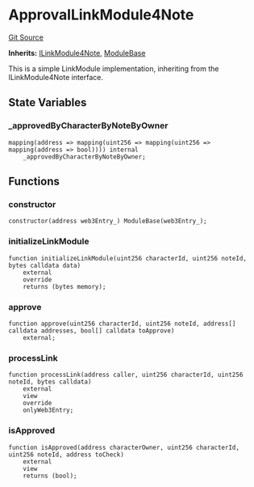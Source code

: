 # ApprovalLinkModule4Note
[Git Source](https://github.com/Crossbell-Box/Crossbell-Contracts/blob/638047aa8a24788643a179bc4e4bad5b13618581/contracts/modules/link/ApprovalLinkModule4Note.sol)

**Inherits:**
[ILinkModule4Note](/contracts/interfaces/ILinkModule4Note.sol/contract.ILinkModule4Note.md), [ModuleBase](/contracts/modules/ModuleBase.sol/contract.ModuleBase.md)

This is a simple LinkModule implementation, inheriting from the ILinkModule4Note interface.


## State Variables
### _approvedByCharacterByNoteByOwner

```solidity
mapping(address => mapping(uint256 => mapping(uint256 => mapping(address => bool)))) internal
    _approvedByCharacterByNoteByOwner;
```


## Functions
### constructor


```solidity
constructor(address web3Entry_) ModuleBase(web3Entry_);
```

### initializeLinkModule


```solidity
function initializeLinkModule(uint256 characterId, uint256 noteId, bytes calldata data)
    external
    override
    returns (bytes memory);
```

### approve


```solidity
function approve(uint256 characterId, uint256 noteId, address[] calldata addresses, bool[] calldata toApprove)
    external;
```

### processLink


```solidity
function processLink(address caller, uint256 characterId, uint256 noteId, bytes calldata)
    external
    view
    override
    onlyWeb3Entry;
```

### isApproved


```solidity
function isApproved(address characterOwner, uint256 characterId, uint256 noteId, address toCheck)
    external
    view
    returns (bool);
```

